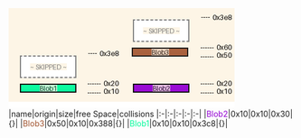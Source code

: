 ![memory map diagram](tests.test_docs_two_maps_cropped.png)
|name|origin|size|free Space|collisions
|:-|:-|:-|:-|:-|
|<span style='color:darkviolet'>Blob2</span>|0x10|0x10|0x30|{}|
|<span style='color:sienna'>Blob3</span>|0x50|0x10|0x388|{}|
|<span style='color:mediumspringgreen'>Blob1</span>|0x10|0x10|0x3c8|{}|
